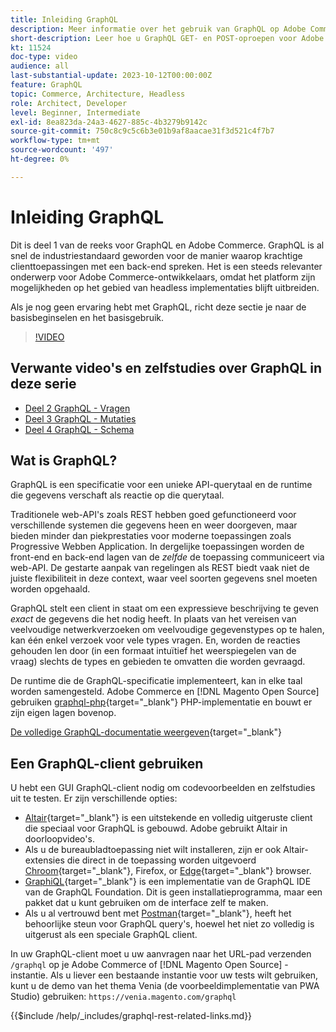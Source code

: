 ```yaml
---
title: Inleiding GraphQL
description: Meer informatie over het gebruik van GraphQL op Adobe Commerce en [!DNL Magento Open Source]. Gebruik GraphQL GET en POST oproepen voor Adobe Commerce en [!DNL Magento Open Source].
short-description: Leer hoe u GraphQL GET- en POST-oproepen voor Adobe Commerce en [!DNL Magento Open Source].
kt: 11524
doc-type: video
audience: all
last-substantial-update: 2023-10-12T00:00:00Z
feature: GraphQL
topic: Commerce, Architecture, Headless
role: Architect, Developer
level: Beginner, Intermediate
exl-id: 8ea823da-24a3-4627-885c-4b3279b9142c
source-git-commit: 750c8c9c5c6b3e01b9af8aacae31f3d521c4f7b7
workflow-type: tm+mt
source-wordcount: '497'
ht-degree: 0%

---
```


# Inleiding GraphQL

Dit is deel 1 van de reeks voor GraphQL en Adobe Commerce. GraphQL is al snel de industriestandaard geworden voor de manier waarop krachtige clienttoepassingen met een back-end spreken. Het is een steeds relevanter onderwerp voor Adobe Commerce-ontwikkelaars, omdat het platform zijn mogelijkheden op het gebied van headless implementaties blijft uitbreiden.

Als je nog geen ervaring hebt met GraphQL, richt deze sectie je naar de basisbeginselen en het basisgebruik.

>[!VIDEO](https://video.tv.adobe.com/v/3424117?learn=on)

## Verwante video&#39;s en zelfstudies over GraphQL in deze serie

* [Deel 2 GraphQL - Vragen](../graphql-rest/graphql-queries.md)
* [Deel 3 GraphQL - Mutaties](../graphql-rest/graphql-mutations.md)
* [Deel 4 GraphQL - Schema](../graphql-rest/graphql-schema.md)

## Wat is GraphQL?

GraphQL is een specificatie voor een unieke API-querytaal en de runtime die gegevens verschaft als reactie op die querytaal.

Traditionele web-API&#39;s zoals REST hebben goed gefunctioneerd voor verschillende systemen die gegevens heen en weer doorgeven, maar bieden minder dan piekprestaties voor moderne toepassingen zoals Progressive Webben Application. In dergelijke toepassingen worden de front-end en back-end lagen van de _zelfde_ de toepassing communiceert via web-API. De gestarte aanpak van regelingen als REST biedt vaak niet de juiste flexibiliteit in deze context, waar veel soorten gegevens snel moeten worden opgehaald.

GraphQL stelt een client in staat om een expressieve beschrijving te geven _exact_ de gegevens die het nodig heeft. In plaats van het vereisen van veelvoudige netwerkverzoeken om veelvoudige gegevenstypes op te halen, kan één enkel verzoek voor vele types vragen. En, worden de reacties gehouden len door (in een formaat intuïtief het weerspiegelen van de vraag) slechts de types en gebieden te omvatten die worden gevraagd.

De runtime die de GraphQL-specificatie implementeert, kan in elke taal worden samengesteld. Adobe Commerce en [!DNL Magento Open Source] gebruiken
[graphql-php](https://webonyx.github.io/graphql-php/){target="_blank"} PHP-implementatie en bouwt er zijn eigen lagen bovenop.

[De volledige GraphQL-documentatie weergeven](https://graphql.org/learn){target="_blank"}

## Een GraphQL-client gebruiken

U hebt een GUI GraphQL-client nodig om codevoorbeelden en zelfstudies uit te testen. Er zijn verschillende opties:

* [Altair](https://altairgraphql.dev/){target="_blank"} is een uitstekende en volledig uitgeruste client die speciaal voor GraphQL is gebouwd. Adobe gebruikt Altair in doorloopvideo&#39;s.
* Als u de bureaubladtoepassing niet wilt installeren, zijn er ook Altair-extensies die direct in de toepassing worden uitgevoerd
  [Chroom](https://chrome.google.com/webstore/detail/altair-graphql-client/flnheeellpciglgpaodhkhmapeljopja){target="_blank"}, Firefox, or [Edge](https://microsoftedge.microsoft.com/addons/detail/altair-graphql-client/kpggioiimijgcalmnfnalgglgooonopa){target="_blank"} browser.
* [GraphiQL](https://github.com/graphql/graphiql/tree/main/packages/graphiql){target="_blank"} is een implementatie van de GraphQL IDE van de GraphQL Foundation. Dit is geen installatieprogramma, maar een pakket dat u kunt gebruiken om de interface zelf te maken.
* Als u al vertrouwd bent met [Postman](https://www.postman.com/){target="_blank"}, heeft het behoorlijke steun voor GraphQL query&#39;s, hoewel het niet zo volledig is uitgerust als een speciale GraphQL client.

In uw GraphQL-client moet u uw aanvragen naar het URL-pad verzenden `/graphql` op je Adobe Commerce of [!DNL Magento Open Source] -instantie. Als u liever een bestaande instantie voor uw tests wilt gebruiken, kunt u de demo van het thema Venia (de voorbeeldimplementatie van PWA Studio) gebruiken: `https://venia.magento.com/graphql`

{{$include /help/_includes/graphql-rest-related-links.md}}
